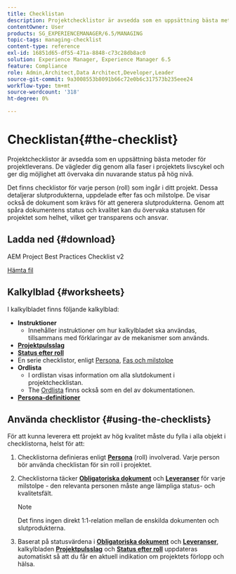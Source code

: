```yaml
---
title: Checklistan
description: Projektchecklistor är avsedda som en uppsättning bästa metoder för projektleverans. De vägleder dig genom alla faser i projektets livscykel och ger dig möjlighet att övervaka din nuvarande status på hög nivå.
contentOwner: User
products: SG_EXPERIENCEMANAGER/6.5/MANAGING
topic-tags: managing-checklist
content-type: reference
exl-id: 16851d65-df55-471a-8848-c73c28db8ac0
solution: Experience Manager, Experience Manager 6.5
feature: Compliance
role: Admin,Architect,Data Architect,Developer,Leader
source-git-commit: 9a3008553b8091b66c72e0b6c317573b235eee24
workflow-type: tm+mt
source-wordcount: '318'
ht-degree: 0%

---
```


# Checklistan{#the-checklist}

Projektchecklistor är avsedda som en uppsättning bästa metoder för projektleverans. De vägleder dig genom alla faser i projektets livscykel och ger dig möjlighet att övervaka din nuvarande status på hög nivå.

Det finns checklistor för varje person (roll) som ingår i ditt projekt. Dessa detaljerar slutprodukterna, uppdelade efter fas och milstolpe. De visar också de dokument som krävs för att generera slutprodukterna. Genom att spåra dokumentens status och kvalitet kan du övervaka statusen för projektet som helhet, vilket ger transparens och ansvar.

## Ladda ned {#download}

AEM Project Best Practices Checklist v2

[Hämta fil](assets/aem_project_bp_checklistv2-65.xlsx)

## Kalkylblad {#worksheets}

I kalkylbladet finns följande kalkylblad:

* **Instruktioner**
   * Innehåller instruktioner om hur kalkylbladet ska användas, tillsammans med förklaringar av de mekanismer som används.
* **[Projektpulsslag](/help/managing/best-practices.md#project-heartbeat-dashboard)**
* **[Status efter roll](/help/managing/best-practices.md#status-by-role)**
* En serie checklistor, enligt [Persona](/help/managing/best-practices.md#persona), [Fas och milstolpe](/help/managing/best-practices.md#phases-and-milestones)
* **Ordlista**
   * I ordlistan visas information om alla slutdokument i projektchecklistan.
   * The [Ordlista](/help/managing/best-practices-glossary.md) finns också som en del av dokumentationen.
* **[Persona-definitioner](/help/managing/best-practices.md#persona)**

## Använda checklistor {#using-the-checklists}

För att kunna leverera ett projekt av hög kvalitet måste du fylla i alla objekt i checklistorna, helst för att:

1. Checklistorna definieras enligt **[Persona](/help/managing/best-practices.md#persona)** (roll) involverad. Varje person bör använda checklistan för sin roll i projektet.
1. Checklistorna täcker **[Obligatoriska dokument](/help/managing/best-practices.md#required-documents)** och **[Leveranser](/help/managing/best-practices.md#deliverables)** för varje milstolpe - den relevanta personen måste ange lämpliga status- och kvalitetsfält.

   >[!NOTE]
   >
   >Det finns ingen direkt 1:1-relation mellan de enskilda dokumenten och slutprodukterna.

1. Baserat på statusvärdena i **[Obligatoriska dokument](/help/managing/best-practices.md#required-documents)** och **[Leveranser](/help/managing/best-practices.md#deliverables)**, kalkylbladen **[Projektpulsslag](/help/managing/best-practices.md#project-heartbeat-dashboard)** och **[Status efter roll](/help/managing/best-practices.md#status-by-role)** uppdateras automatiskt så att du får en aktuell indikation om projektets förlopp och hälsa.

